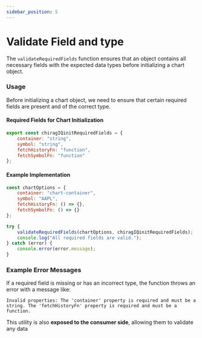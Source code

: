```yaml
---
sidebar_position: 5
---
```


# Validate Field and type

The `validateRequiredFields` function ensures that an object contains all necessary fields with the expected data types before initializing a chart object.


### Usage

Before initializing a chart object, we need to ensure that certain required fields are present and of the correct type.

#### Required Fields for Chart Initialization

```js
export const chiragIQinitRequiredFields = {
    container: "string",
    symbol: "string",
    fetchHistoryFn: "function",
    fetchSymbolFn: "function"
};
```

#### Example Implementation

```js
const chartOptions = {
    container: "chart-container",
    symbol: "AAPL",
    fetchHistoryFn: () => {},
    fetchSymbolFn: () => {}
};

try {
    validateRequiredFields(chartOptions, chiragIQinitRequiredFields);
    console.log("All required fields are valid.");
} catch (error) {
    console.error(error.message);
}
```

### Example Error Messages

If a required field is missing or has an incorrect type, the function throws an error with a message like:

```text
Invalid properties: The 'container' property is required and must be a string. The 'fetchHistoryFn' property is required and must be a function.
```

This utility is also **exposed to the consumer side**, allowing them to validate any data
